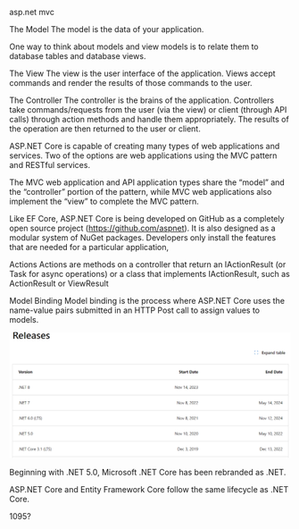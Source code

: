 asp.net mvc

The Model
The model is the data of your application.

One way
to think about models and view models is to relate them to database tables and database views.

The View
The view is the user interface of the application. Views accept commands and render the results of those
commands to the user.


The Controller
The controller is the brains of the application. Controllers take commands/requests from the user (via the
view) or client (through API calls) through action methods and handle them appropriately. The results of
the operation are then returned to the user or client.


ASP.NET Core is capable of creating many types of web applications and services. Two of the options are web
applications using the MVC pattern and RESTful services.

The MVC web application and API
application types share the “model” and the “controller” portion of the pattern, while MVC web applications
also implement the “view” to complete the MVC pattern.

Like EF Core, ASP.NET Core is being developed on GitHub as a completely open source project
(https://github.com/aspnet). It is also designed as a modular system of NuGet packages. Developers
only install the features that are needed for a particular application,

Actions
Actions are methods on a controller that return an IActionResult (or Task<IActionResult> for async
operations) or a class that implements IActionResult, such as ActionResult or ViewResult


Model Binding
Model binding is the process where ASP.NET Core uses the name-value pairs submitted in an HTTP Post call
to assign values to models.

![alt text](image.png)

Beginning with .NET 5.0, Microsoft .NET Core has been rebranded as .NET.

ASP.NET Core and Entity Framework Core follow the same lifecycle as .NET Core.


1095?